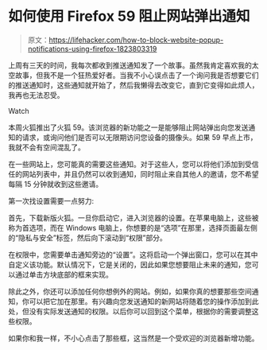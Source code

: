 # 如何使用 Firefox 59 阻止网站弹出通知

> 原文：<https://lifehacker.com/how-to-block-website-popup-notifications-using-firefox-1823803319>

上周有三天的时间，我每次都收到推送通知发了一个故事。虽然我肯定喜欢我的太空故事，但我不是一个狂热爱好者。当我不小心误点击了一个询问我是否想要它们的推送通知时，这些通知就开始了，然后我懒得去改变它，直到它变得如此烦人，我再也无法忍受。

Watch

本周火狐推出了火狐 59。该浏览器的新功能之一是能够阻止网站弹出向您发送通知的请求，或询问他们是否可以无限期访问您设备的摄像头。如果 59 早点上市，我就不会有空间混乱了。

在一些网站上，您可能真的需要这些通知。对于这些人，您可以将他们添加到受信任的网站列表中，并且仍然可以收到通知，同时阻止来自其他人的邀请，您不希望每隔 15 分钟就收到这些邀请。

第一次找设置需要一点努力:

首先，下载新版火狐。一旦你启动它，进入浏览器的设置。在苹果电脑上，这些被称为首选项，而在 Windows 电脑上，你想要的是“选项”在那里，选择页面最左侧的“隐私与安全”标签，然后向下滚动到“权限”部分。

在权限中，您需要单击通知旁边的“设置”。这将启动一个弹出窗口，您可以在其中自定义该功能。默认情况下，它是关闭的，因此如果您想要阻止未来的通知，您可以通过单击方块底部的框来实现。

除此之外，你还可以添加任何你想例外的网站。例如，如果你真的想要那些空间通知，你可以把它加在那里。有兴趣向您发送通知的新网站将随着您的操作添加到此处，但没有实际发送通知的权限。以后你可以回到这个菜单，根据你的需要调整这些权限。

如果你和我一样，不小心点击了那些框，这当然是一个受欢迎的浏览器新增功能。